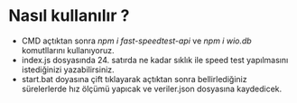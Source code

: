 # Nasıl kullanılır ?

- CMD açtıktan sonra  *npm i fast-speedtest-api* ve *npm i wio.db* komutllarını kullanıyoruz.
- index.js dosyasında 24. satırda ne kadar sıklık ile speed test yapılmasını istediğinizi yazabilirsiniz.
- start.bat doyasına çift tıklayarak açtıktan sonra bellirlediğiniz sürelerlerde hız ölçümü yapıcak ve veriler.json dosyasına kaydedicek.
